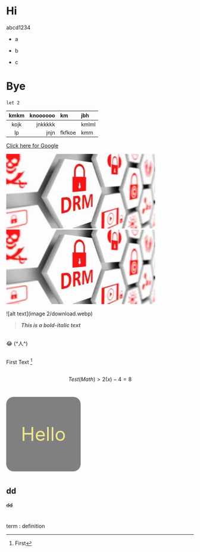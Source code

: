 # Hi
abcd1234
- a
+ b
* c

# Bye

```Js
let 2
```
| kmkm | knoooooo | km | jbh |
| :-:| --: | :- | :--
|kojk| jnkkkkk | | kmlml
|lp| jnjn | fkfkoe | kmm

[Click here for Google](https://google.com)

<img src="images 2/download.webp" width="400" height="200" alt="Alt Text">

<img src="images 2/download.webp" width="400" height="200" alt="Alt Text">

![alt text](image 2/download.webp)

>***This is a bold-italic text***

##
😂
(^人^)
##

First Text [^1]
[^1]: First
##
$$
Test (Math) >
2(x)-4=8
$$
#
<div style="width:200px; height:200px; background-color:gray; border-radius: 20px;text-align: center; align-content: center; font-size:50px; color: khaki;">Hello</div>

#
## dd
~~dd~~
#
term
: definition